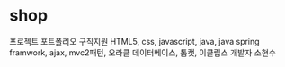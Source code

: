 # shop
프로젝트 포트폴리오 구직지원 HTML5, css, javascript, java, java spring framwork, ajax, mvc2패턴, 오라클 데이터베이스, 톰캣, 이클립스
개발자 소현수
